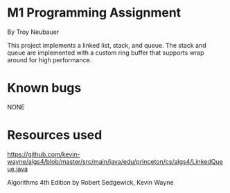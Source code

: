 
# M1 Programming Assignment
By Troy Neubauer

This project implements a linked list, stack, and queue.
The stack and queue are implemented with a custom ring buffer that supports wrap around for 
high performance. 

# Known bugs
NONE

# Resources used

https://github.com/kevin-wayne/algs4/blob/master/src/main/java/edu/princeton/cs/algs4/LinkedQueue.java

Algorithms 4th Edition by Robert Sedgewick, Kevin Wayne

